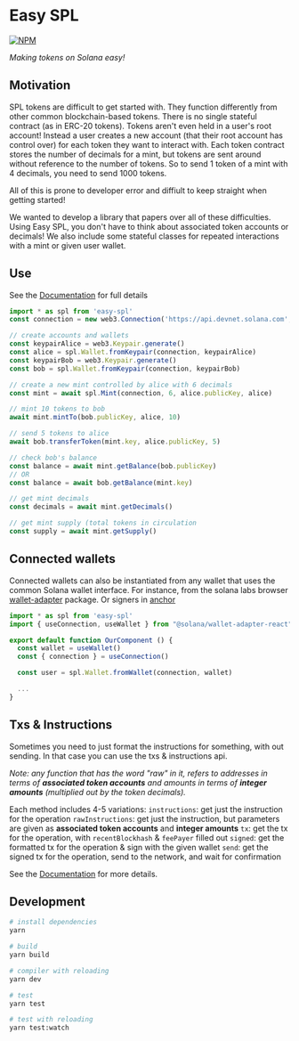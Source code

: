 # Easy SPL
[![NPM](https://img.shields.io/npm/v/easy-spl)](https://www.npmjs.com/package/easy-aspl)

_Making tokens on Solana easy!_

## Motivation
SPL tokens are difficult to get started with. They function differently from other common blockchain-based tokens. There is no single stateful contract (as in ERC-20 tokens). Tokens aren't even held in a user's root account! Instead a user creates a new account (that their root account has control over) for each token they want to interact with. Each token contract stores the number of decimals for a mint, but tokens are sent around without reference to the number of tokens. So to send 1 token of a mint with 4 decimals, you need to send 1000 tokens.

All of this is prone to developer error and diffiult to keep straight when getting started!

We wanted to develop a library that papers over all of these difficulties. Using Easy SPL, you don't have to think about associated token accounts or decimals! We also include some stateful classes for repeated interactions with a mint or given user wallet.

## Use
See the [Documentation](https://solstar-tech.github.io/easy-spl/) for full details
```ts
import * as spl from 'easy-spl'
const connection = new web3.Connection('https://api.devnet.solana.com', 'confirmed')

// create accounts and wallets
const keypairAlice = web3.Keypair.generate()
const alice = spl.Wallet.fromKeypair(connection, keypairAlice)
const keypairBob = web3.Keypair.generate()
const bob = spl.Wallet.fromKeypair(connection, keypairBob)

// create a new mint controlled by alice with 6 decimals
const mint = await spl.Mint(connection, 6, alice.publicKey, alice)

// mint 10 tokens to bob
await mint.mintTo(bob.publicKey, alice, 10)

// send 5 tokens to alice
await bob.transferToken(mint.key, alice.publicKey, 5)

// check bob's balance
const balance = await mint.getBalance(bob.publicKey)
// OR
const balance = await bob.getBalance(mint.key)

// get mint decimals
const decimals = await mint.getDecimals()

// get mint supply (total tokens in circulation
const supply = await mint.getSupply()
```

## Connected wallets
Connected wallets can also be instantiated from any wallet that uses the common Solana wallet interface. For instance, from the solana labs browser [wallet-adapter](https://github.com/solana-labs/wallet-adapter/) package. Or signers in [anchor](https://project-serum.github.io/anchor/getting-started/introduction.html)
```ts
import * as spl from 'easy-spl'
import { useConnection, useWallet } from "@solana/wallet-adapter-react"

export default function OurComponent () {
  const wallet = useWallet()
  const { connection } = useConnection()

  const user = spl.Wallet.fromWallet(connection, wallet)

  ...
}

```

## Txs & Instructions
Sometimes you need to just format the instructions for something, with out sending. In that case you can use the txs & instructions api.

_Note: any function that has the word "raw" in it, refers to addresses in terms of **associated token accounts** and amounts in terms of **integer amounts** (multiplied out by the token decimals)._

Each method includes 4-5 variations:
`instructions`: get just the instruction for the operation
`rawInstructions`: get just the instruction, but parameters are given as **associated token accounts** and **integer amounts**
`tx`: get the tx for the operation, with `recentBlockhash` & `feePayer` filled out
`signed`: get the formatted tx for the operation & sign with the given wallet
`send`: get the signed tx for the operation, send to the network, and wait for confirmation

See the [Documentation](https://solstar-tech.github.io/easy-spl/) for more details.


## Development
```bash
# install dependencies
yarn

# build
yarn build

# compiler with reloading
yarn dev

# test
yarn test

# test with reloading
yarn test:watch
```



